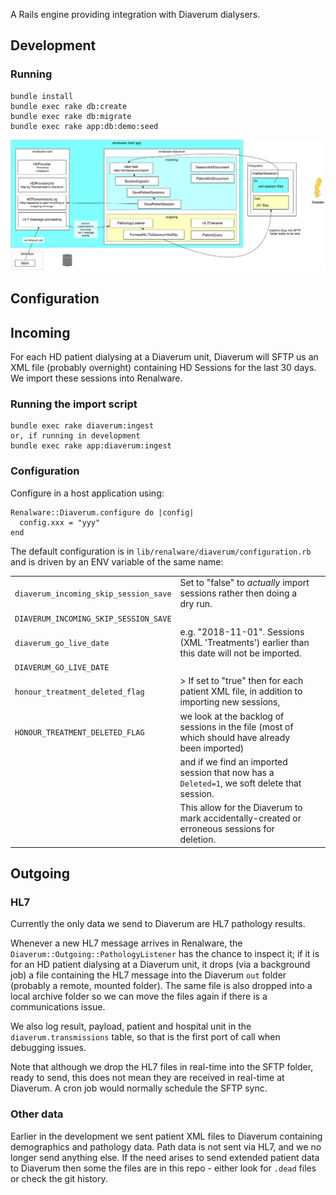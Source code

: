
A Rails engine providing integration with Diaverum dialysers.

## Development

### Running

```
bundle install
bundle exec rake db:create
bundle exec rake db:migrate
bundle exec rake app:db:demo:seed
```

![diagram](./diagram.png "Diag")

## Configuration

## Incoming

For each HD patient dialysing at a Diaverum unit, Diaverum will SFTP us an XML file
(probably overnight) containing HD Sessions for the last 30 days.
We import these sessions into Renalware.

### Running the import script

```
bundle exec rake diaverum:ingest
or, if running in development
bundle exec rake app:diaverum:ingest
```

### Configuration

Configure in a host application using:

```
Renalware::Diaverum.configure do |config|
  config.xxx = "yyy"
end
```

The default configuration is in `lib/renalware/diaverum/configuration.rb` and is driven by an
ENV variable of the same name:

|          |               |       |
|----------|---------------|------:|
| `diaverum_incoming_skip_session_save` | Set to "false" to _actually_ import sessions rather then doing a dry run. |
| `DIAVERUM_INCOMING_SKIP_SESSION_SAVE` | |
| `diaverum_go_live_date` | e.g. "2018-11-01". Sessions (XML 'Treatments') earlier than this date will not be imported. |
| `DIAVERUM_GO_LIVE_DATE` | | |
| `honour_treatment_deleted_flag` | > If set to "true" then for each patient XML file, in addition to importing new sessions, |
| `HONOUR_TREATMENT_DELETED_FLAG` | we look at the backlog of sessions in the file (most of which should have already been imported) |
| | and if we find an imported session that now has a `Deleted=1`, we soft delete that session. |
| | This allow for the Diaverum to mark accidentally-created or erroneous sessions for deletion. |


## Outgoing

### HL7

Currently the only data we send to Diaverum are HL7 pathology results.

Whenever a new HL7 message arrives in Renalware, the `Diaverum::Outgoing::PathologyListener`
has the chance to inspect it; if it is for an HD patient dialysing at a Diaverum unit,
it drops (via a background job) a file containing the HL7 message into the Diaverum `out` folder
(probably a remote, mounted folder). The same file is also dropped into a local archive folder
so we can move the files again if there is a communications issue.

We also log result, payload, patient and hospital unit in the `diaverum.transmissions` table,
so that is the first port of call when debugging issues.

Note that although we drop the HL7 files in real-time into the SFTP folder, ready to send,
this does not mean they are received in real-time at Diaverum. A cron job would normally
schedule the SFTP sync.

### Other data

Earlier in the development we sent patient XML files to Diaverum containing demographics and
pathology data. Path data is not sent via HL7, and we no longer send anything else.
If the need arises to send extended patient data to Diaverum then some the files are in this
repo - either look for `.dead` files or check the git history.
